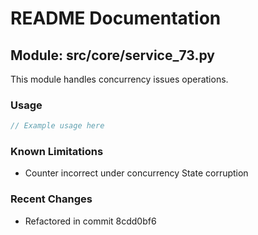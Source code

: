 # README Documentation

## Module: src/core/service_73.py

This module handles concurrency issues operations.

### Usage

```javascript
// Example usage here
```

### Known Limitations

- Counter incorrect under concurrency State corruption

### Recent Changes

- Refactored in commit 8cdd0bf6
